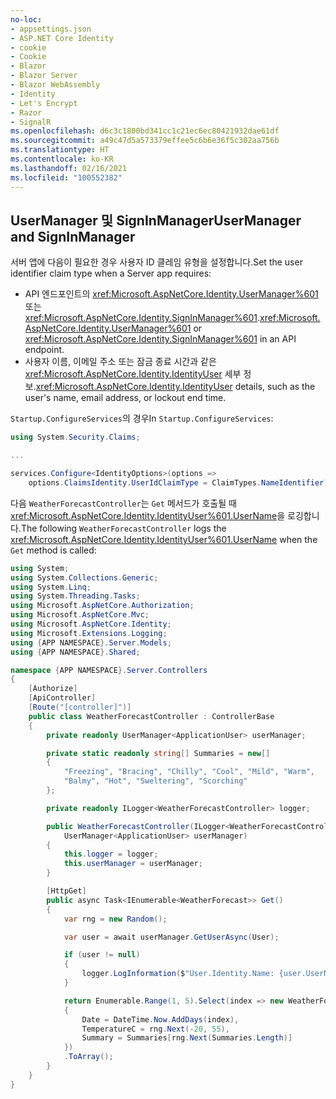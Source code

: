 ```yaml
---
no-loc:
- appsettings.json
- ASP.NET Core Identity
- cookie
- Cookie
- Blazor
- Blazor Server
- Blazor WebAssembly
- Identity
- Let's Encrypt
- Razor
- SignalR
ms.openlocfilehash: d6c3c1800bd341cc1c21ec6ec80421932dae61df
ms.sourcegitcommit: a49c47d5a573379effee5c6b6e36f5c302aa756b
ms.translationtype: HT
ms.contentlocale: ko-KR
ms.lasthandoff: 02/16/2021
ms.locfileid: "100552382"
---
```

## <a name="usermanager-and-signinmanager"></a><span data-ttu-id="c7f57-101">UserManager 및 SignInManager</span><span class="sxs-lookup"><span data-stu-id="c7f57-101">UserManager and SignInManager</span></span>

<span data-ttu-id="c7f57-102">서버 앱에 다음이 필요한 경우 사용자 ID 클레임 유형을 설정합니다.</span><span class="sxs-lookup"><span data-stu-id="c7f57-102">Set the user identifier claim type when a Server app requires:</span></span>

* <span data-ttu-id="c7f57-103">API 엔드포인트의 <xref:Microsoft.AspNetCore.Identity.UserManager%601> 또는 <xref:Microsoft.AspNetCore.Identity.SignInManager%601>.</span><span class="sxs-lookup"><span data-stu-id="c7f57-103"><xref:Microsoft.AspNetCore.Identity.UserManager%601> or <xref:Microsoft.AspNetCore.Identity.SignInManager%601> in an API endpoint.</span></span>
* <span data-ttu-id="c7f57-104">사용자 이름, 이메일 주소 또는 잠금 종료 시간과 같은 <xref:Microsoft.AspNetCore.Identity.IdentityUser> 세부 정보.</span><span class="sxs-lookup"><span data-stu-id="c7f57-104"><xref:Microsoft.AspNetCore.Identity.IdentityUser> details, such as the user's name, email address, or lockout end time.</span></span>

<span data-ttu-id="c7f57-105">`Startup.ConfigureServices`의 경우</span><span class="sxs-lookup"><span data-stu-id="c7f57-105">In `Startup.ConfigureServices`:</span></span>

```csharp
using System.Security.Claims;

...

services.Configure<IdentityOptions>(options => 
    options.ClaimsIdentity.UserIdClaimType = ClaimTypes.NameIdentifier);
```

<span data-ttu-id="c7f57-106">다음 `WeatherForecastController`는 `Get` 메서드가 호출될 때 <xref:Microsoft.AspNetCore.Identity.IdentityUser%601.UserName>을 로깅합니다.</span><span class="sxs-lookup"><span data-stu-id="c7f57-106">The following `WeatherForecastController` logs the <xref:Microsoft.AspNetCore.Identity.IdentityUser%601.UserName> when the `Get` method is called:</span></span>

```csharp
using System;
using System.Collections.Generic;
using System.Linq;
using System.Threading.Tasks;
using Microsoft.AspNetCore.Authorization;
using Microsoft.AspNetCore.Mvc;
using Microsoft.AspNetCore.Identity;
using Microsoft.Extensions.Logging;
using {APP NAMESPACE}.Server.Models;
using {APP NAMESPACE}.Shared;

namespace {APP NAMESPACE}.Server.Controllers
{
    [Authorize]
    [ApiController]
    [Route("[controller]")]
    public class WeatherForecastController : ControllerBase
    {
        private readonly UserManager<ApplicationUser> userManager;

        private static readonly string[] Summaries = new[]
        {
            "Freezing", "Bracing", "Chilly", "Cool", "Mild", "Warm", 
            "Balmy", "Hot", "Sweltering", "Scorching"
        };

        private readonly ILogger<WeatherForecastController> logger;

        public WeatherForecastController(ILogger<WeatherForecastController> logger, 
            UserManager<ApplicationUser> userManager)
        {
            this.logger = logger;
            this.userManager = userManager;
        }

        [HttpGet]
        public async Task<IEnumerable<WeatherForecast>> Get()
        {
            var rng = new Random();

            var user = await userManager.GetUserAsync(User);

            if (user != null)
            {
                logger.LogInformation($"User.Identity.Name: {user.UserName}");
            }

            return Enumerable.Range(1, 5).Select(index => new WeatherForecast
            {
                Date = DateTime.Now.AddDays(index),
                TemperatureC = rng.Next(-20, 55),
                Summary = Summaries[rng.Next(Summaries.Length)]
            })
            .ToArray();
        }
    }
}
```
